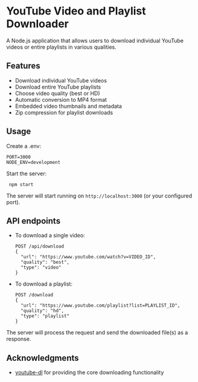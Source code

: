 # YouTube Video and Playlist Downloader

A Node.js application that allows users to download individual YouTube videos or entire playlists in various qualities.

## Features

- Download individual YouTube videos
- Download entire YouTube playlists
- Choose video quality (best or HD)
- Automatic conversion to MP4 format
- Embedded video thumbnails and metadata
- Zip compression for playlist downloads

## Usage

Create a .env:
 ```
PORT=3000
NODE_ENV=development
 ```

Start the server:

 ```
  npm start
  ```

The server will start running on `http://localhost:3000` (or your configured port).


 ## API endpoints

- To download a single video:
  ```
  POST /api/download
  {
    "url": "https://www.youtube.com/watch?v=VIDEO_ID",
    "quality": "best",
    "type": "video"
  }
  ```

- To download a playlist:
  ```
  POST /download
  {
    "url": "https://www.youtube.com/playlist?list=PLAYLIST_ID",
    "quality": "hd",
    "type": "playlist"
  }
  ```

The server will process the request and send the downloaded file(s) as a response.


## Acknowledgments

- [youtube-dl](httpsgithub.comytdl-orgyoutube-dlbl.txt) for providing the core downloading functionality
